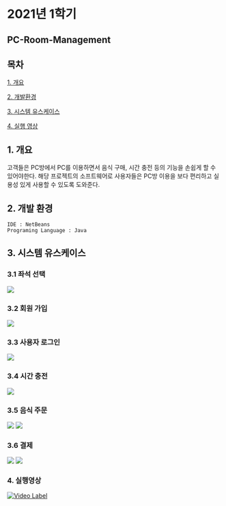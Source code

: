 # 2021년 1학기
## PC-Room-Management

## 목차
[1. 개요](#1.개요)

[2. 개발환경](#2.개발-환경)

[3. 시스템 유스케이스](#3.시스템-유스케이스)

[4. 실행 영상](#4.실행-영상)

## 1. 개요
고객들은 PC방에서 PC를 이용하면서 음식 구매, 시간 충전 등의 기능을 손쉽게 할 수 있어야한다.
해당 프로젝트의 소프트웨어로 사용자들은 PC방 이용을 보다 편리하고 실용성 있게 사용할 수 있도록 도와준다.

## 2. 개발 환경
```
IDE : NetBeans
Programing Language : Java
```

## 3. 시스템 유스케이스
### 3.1 좌석 선택

<img src="https://user-images.githubusercontent.com/68494227/176138155-7b0559a8-b824-43be-8d61-e03a5d1fe7dd.png">


### 3.2 회원 가입

<img src="https://user-images.githubusercontent.com/68494227/176138229-7344212c-68f5-4678-ba66-aa0ec72e214f.png">



### 3.3 사용자 로그인

<img src="https://user-images.githubusercontent.com/68494227/176137928-8abd7ef5-5496-4765-be86-95e59181b95c.png">


### 3.4 시간 충전

<img src="https://user-images.githubusercontent.com/68494227/176138042-e8fcfa5f-63f8-4fff-97a9-badfac200fc4.png">


### 3.5 음식 주문

<img src="https://user-images.githubusercontent.com/68494227/176138322-6338ec9a-11f5-48b9-b504-2a1205af886a.png">
<img src="https://user-images.githubusercontent.com/68494227/176138356-346f12fc-8fd1-4147-bf85-8c113da82910.png">


### 3.6 결제

<img src="https://user-images.githubusercontent.com/68494227/176138441-fd11ba65-f6b2-4e86-8047-ac96bbb1d31b.png">
<img src="https://user-images.githubusercontent.com/68494227/176138461-62934f91-b02a-4775-b671-b4920d24c94c.png">

### 4. 실행영상
[![Video Label](http://img.youtube.com/vi/WGJhPrCeKlU/0.jpg)](https://youtu.be/WGJhPrCeKlU)
